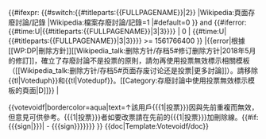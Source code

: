 {{#ifexpr:
  {{#switch:{{#titleparts:{{FULLPAGENAME}}|2}}
    |Wikipedia:頁面存廢討論/記錄
    |Wikipedia:檔案存廢討論/記錄=1
    |#default=0
  }} and {{#iferror: {{#time:U|{{#titleparts:{{FULLPAGENAME}}|3|3}}}} | 0 | {{#time:U|{{#titleparts:{{FULLPAGENAME}}|3|3}}}} >= 1561766400 }}
  |</div>{{error|根據[[WP:DP|刪除方針]][[Wikipedia_talk:删除方针/存档5#修订删除方针|2018年5月的修訂]]，確立了存廢討論不是投票的原則，請勿再使用投票無效標示相關模板（[[Wikipedia_talk:删除方针/存档5#页面存废讨论还是投票|更多討論]]）。請移除{{tl|Voteduph}}和{{tl|Votedupf}}。[[Category:存廢討論中使用投票無效標示模板的頁面|D]]}}
  |<noinclude><div></noinclude>{{votevoidf|bordercolor=aqua|text=↑該用戶{{{1|投票}}}因與先前重複而無效，但意見可供參考。{{{1|投票}}}者如要改票請在先前的{{{1|投票}}}加刪除線。{{#if:{{{sign|}}}| - {{{sign}}}}}}}
}}<noinclude>
{{doc|Template:Votevoidf/doc}}
</noinclude>
